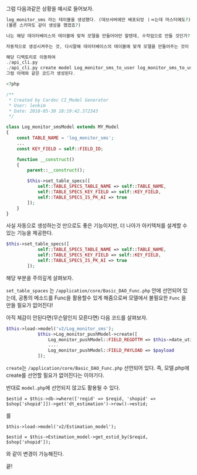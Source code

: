 


그럼 다음과같은 상황을 예시로 들어보자.

```php
log_monitor_sms 라는 테이블을 생성했다. (데브서버에만 배포되엉 ㅣㅆ는데 마스터에도?)
(물론 스키마도 같이 생성을 했겠죠?)

나는 해당 데이터베이스의 테이블에 맞쳐 모델을 만들어야만 할텐데, 수작업으로 만들 것인가? 여기서 개발자적인 면모가 들어있다.

자동적으로 생성시켜주는 것, 다시말해 데이터베이스의 테이블에 맞게 모델을 만들어주는 것이 API_CLI이다.

해당 디렉토리로 이동하여
./api_cli.py
./api_cli.py create model Log_monitor_sms_to_user log_monitor_sms_to_user 같이 작성한다.
그럼 아래와 같은 코드가 생성된다.

<?php

/**
 * Created by Cardoc CI_Model Generator
 * User: lenkim
 * Date: 2018-05-30 18:19:42.372343
 */

class Log_monitor_smsModel extends MY_Model
{
    const TABLE_NAME = 'log_monitor_sms';
    ...
    const KEY_FIELD = self::FIELD_ID;

    function __construct()
    {
        parent::__construct();

        $this->set_table_specs([
            self::TABLE_SPECS_TABLE_NAME => self::TABLE_NAME,
            self::TABLE_SPECS_KEY_FIELD => self::KEY_FIELD,
            self::TABLE_SPECS_IS_PK_AI => true
        ]);
    }
}
```

사실 자동으로 생성하는것 만으로도 좋은 기능이지만, 더 나아가 아키텍처를 설계할 수 있는 기능을 제공한다.

```php
$this->set_table_specs([
            self::TABLE_SPECS_TABLE_NAME => self::TABLE_NAME,
            self::TABLE_SPECS_KEY_FIELD => self::KEY_FIELD,
            self::TABLE_SPECS_IS_PK_AI => true
        ]);
```

해당 부분을 주의깊게 살펴보자.

`set_table_spaces` 는 `/application/core/Basic_DAO_Func.php` 안에 선언되어 있는데, 공통의 메소드를 Func을 활용할수 있게 해줌으로써 모델에서 불필요한 `Func` 을 만들 필요가 없어진다!



아직 체감이 안된다면(무슨말인지 모른다면) 다음 코드를 살펴보자.

```php
$this->load->model('v2/Log_monitor_sms');
            $this->Log_monitor_pushModel->create([
                Log_monitor_pushModel::FIELD_REGDTTM => $this->date_utils->now(),
                ....
                Log_monitor_pushModel::FIELD_PAYLOAD => $payload
            ]);
```

`create`는 `/application/core/Basic_DAO_Func.php` 선언되어 있다. 즉, 모델.php에 create를 선언할 필요가 없어진다는 이야기다.

반대로 `model.php`에 선언되지 않고도 활용될 수 있다.

`$estid = $this->db->where(['reqid' => $reqid, 'shopid' => $shop['shopid']])->get('dt_estimation')->row()->estid;`

를

`$this->load->model('v2/Estimation_model');`

`$estid = $this->Estimation_model->get_estid_by($reqid, $shop['shopid']);`

와 같이 변경이 가능해진다.



끝!
